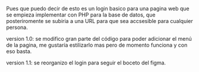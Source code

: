 Pues que puedo decir de esto es un login basico para una pagina web que se empieza implementar con PHP para la 
base de datos, que posteriromente se subiria a una URL para que sea accsesible para cualquier persona.

version 1.0:
se modifico gran parte del código para poder adicionar el menú de la pagina, me gustaría estilizarlo mas pero de momento funciona y con eso basta.

version 1.1: se reorganizo el login para seguir el boceto del figma.